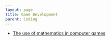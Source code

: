 ```yaml
---
layout: page
title: Game Development
parent: Coding
---
```


* [The use of mathematics in computer games](https://nrich.maths.org/1374)


